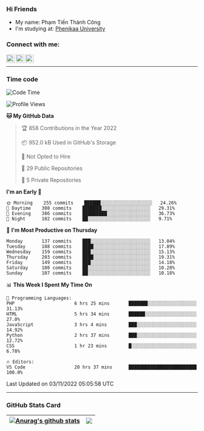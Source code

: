### Hi Friends

- My name: Phạm Tiến Thành Công
- I'm studying at: [Phenikaa University]


### Connect with me:
[<img align="left" alt="PhamTienThanhCong | Facebook" width="22px" src="https://upload.wikimedia.org/wikipedia/commons/thumb/1/16/Facebook-icon-1.png/640px-Facebook-icon-1.png" />][facebook]
[<img align="left" alt="PhamTienThanhCong | Zalo" width="22px" src="https://www.anphatpc.com.vn/template/anphat_2020v2/images/icon-zalo.jpg" />][zalo]
[<img align="left" alt="PhamTienThanhCong | LinkedIn" width="22px" src="https://cdn3.iconfinder.com/data/icons/inficons/512/linkedin.png" />][linkedin]

<br />

---

### Time code

<!--START_SECTION:waka-->
![Code Time](http://img.shields.io/badge/Code%20Time-662%20hrs%2022%20mins-blue)

![Profile Views](http://img.shields.io/badge/Profile%20Views-8-blue)

**🐱 My GitHub Data** 

> 🏆 858 Contributions in the Year 2022
 > 
> 📦 952.0 kB Used in GitHub's Storage 
 > 
> 🚫 Not Opted to Hire
 > 
> 📜 29 Public Repositories 
 > 
> 🔑 5 Private Repositories  
 > 
**I'm an Early 🐤** 

```text
🌞 Morning    255 commits    ██████░░░░░░░░░░░░░░░░░░░   24.26% 
🌆 Daytime    308 commits    ███████░░░░░░░░░░░░░░░░░░   29.31% 
🌃 Evening    386 commits    █████████░░░░░░░░░░░░░░░░   36.73% 
🌙 Night      102 commits    ██░░░░░░░░░░░░░░░░░░░░░░░   9.71%

```
📅 **I'm Most Productive on Thursday** 

```text
Monday       137 commits    ███░░░░░░░░░░░░░░░░░░░░░░   13.04% 
Tuesday      188 commits    ████░░░░░░░░░░░░░░░░░░░░░   17.89% 
Wednesday    159 commits    ███░░░░░░░░░░░░░░░░░░░░░░   15.13% 
Thursday     203 commits    ████░░░░░░░░░░░░░░░░░░░░░   19.31% 
Friday       149 commits    ███░░░░░░░░░░░░░░░░░░░░░░   14.18% 
Saturday     108 commits    ██░░░░░░░░░░░░░░░░░░░░░░░   10.28% 
Sunday       107 commits    ██░░░░░░░░░░░░░░░░░░░░░░░   10.18%

```


📊 **This Week I Spent My Time On** 

```text
💬 Programming Languages: 
PHP                      6 hrs 25 mins       ███████░░░░░░░░░░░░░░░░░░   31.13% 
HTML                     5 hrs 34 mins       ██████░░░░░░░░░░░░░░░░░░░   27.0% 
JavaScript               3 hrs 4 mins        ███░░░░░░░░░░░░░░░░░░░░░░   14.92% 
Python                   2 hrs 37 mins       ███░░░░░░░░░░░░░░░░░░░░░░   12.72% 
CSS                      1 hr 23 mins        █░░░░░░░░░░░░░░░░░░░░░░░░   6.78%

🔥 Editors: 
VS Code                  20 hrs 37 mins      █████████████████████████   100.0%

```


 Last Updated on 03/11/2022 05:05:58 UTC
<!--END_SECTION:waka-->

---

### GitHub Stats Card

| <a href="https://github.com/phamtienthanhcong"><img align="center" src="https://github-readme-stats.vercel.app/api?username=PhamTienThanhCong&show_icons=true&include_all_commits=true&theme=buefy&hide_border=true&theme=ocean_dark" alt="Anurag's github stats" /></a> | <a href="https://github.com/phamtienthanhcong"><img align="center" src="https://github-readme-stats.vercel.app/api/top-langs/?username=PhamTienThanhCong&layout=compact&theme=buefy&hide_border=true&theme=ocean_dark" /></a> |
| ------------- | ------------- |

[Phenikaa University]: https://phenikaa-uni.edu.vn/vi
[facebook]: https://www.facebook.com/phamtienthanhcong
[linkedin]: https://linkedin.com/in/phamtienthanhcong
[zalo]: https://zalo.me/0396396332
[tiktok]: https://www.tiktok.com/@phamtienthanhcong
[web]: https://github.com/PhamTienThanhCong/web_dev
[min project]: https://github.com/PhamTienThanhCong/Project-Of-Web
[c and cpp]: https://github.com/PhamTienThanhCong/Code_C_and_Cpro
[python]: https://github.com/PhamTienThanhCong/Python_beginer
